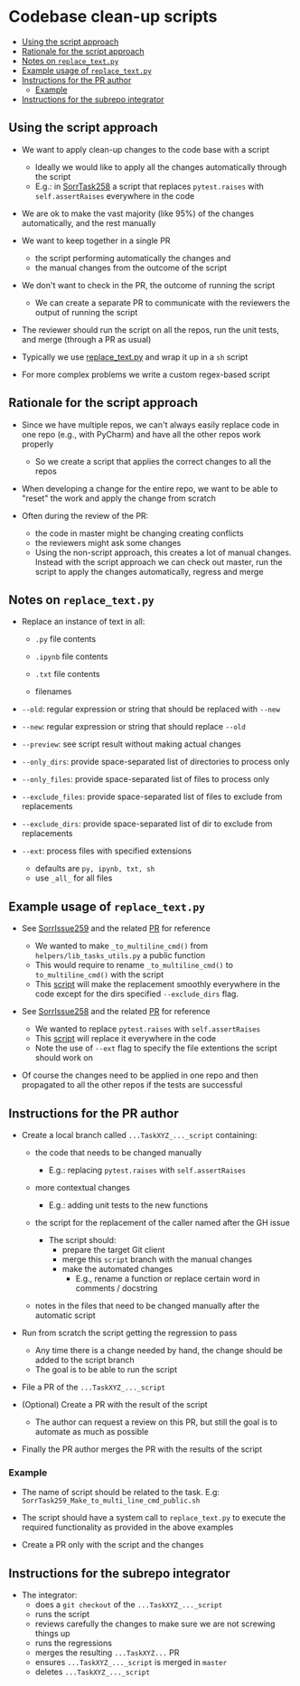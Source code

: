 # Codebase clean-up scripts

<!-- toc -->

- [Using the script approach](#using-the-script-approach)
- [Rationale for the script approach](#rationale-for-the-script-approach)
- [Notes on `replace_text.py`](#notes-on-replace_textpy)
- [Example usage of `replace_text.py`](#example-usage-of-replace_textpy)
- [Instructions for the PR author](#instructions-for-the-pr-author)
  * [Example](#example)
- [Instructions for the subrepo integrator](#instructions-for-the-subrepo-integrator)

<!-- tocstop -->

## Using the script approach

- We want to apply clean-up changes to the code base with a script

  - Ideally we would like to apply all the changes automatically through the
    script
  - E.g.: in [SorrTask258](https://github.com/sorrentum/sorrentum/issues/258) a
    script that replaces `pytest.raises` with `self.assertRaises` everywhere in
    the code

- We are ok to make the vast majority (like 95%) of the changes automatically,
  and the rest manually

- We want to keep together in a single PR

  - the script performing automatically the changes and
  - the manual changes from the outcome of the script

- We don't want to check in the PR, the outcome of running the script

  - We can create a separate PR to communicate with the reviewers the output of
    running the script

- The reviewer should run the script on all the repos, run the unit tests, and
  merge (through a PR as usual)

- Typically we use
  [replace_text.py](https://github.com/sorrentum/sorrentum/blob/master/dev_scripts/replace_text.py)
  and wrap it up in a `sh` script

- For more complex problems we write a custom regex-based script

## Rationale for the script approach

- Since we have multiple repos, we can't always easily replace code in one repo
  (e.g., with PyCharm) and have all the other repos work properly
  - So we create a script that applies the correct changes to all the repos

- When developing a change for the entire repo, we want to be able to "reset"
  the work and apply the change from scratch

- Often during the review of the PR:
  - the code in master might be changing creating conflicts
  - the reviewers might ask some changes
  - Using the non-script approach, this creates a lot of manual changes. Instead
    with the script approach we can check out master, run the script to apply
    the changes automatically, regress and merge

## Notes on `replace_text.py`

- Replace an instance of text in all:

  - `.py` file contents

  - `.ipynb` file contents

  - `.txt` file contents

  - filenames

- `--old`: regular expression or string that should be replaced with `--new`

- `--new`: regular expression or string that should replace `--old`

- `--preview`: see script result without making actual changes

- `--only_dirs`: provide space-separated list of directories to process only

- `--only_files`: provide space-separated list of files to process only

- `--exclude_files`: provide space-separated list of files to exclude from
  replacements

- `--exclude_dirs`: provide space-separated list of dir to exclude from
  replacements

- `--ext`: process files with specified extensions
  - defaults are `py, ipynb, txt, sh`
  - use `_all_` for all files

## Example usage of `replace_text.py`

- See [SorrIssue259](https://github.com/sorrentum/sorrentum/issues/259) and the
  related [PR](https://github.com/sorrentum/sorrentum/pull/336) for reference

  - We wanted to make `_to_multiline_cmd()` from `helpers/lib_tasks_utils.py` a
    public function
  - This would require to rename `_to_multiline_cmd()` to `to_multiline_cmd()`
    with the script
  - This
    [script](https://github.com/cryptokaizen/cmamp/blob/master/dev_scripts/cleanup_scripts/SorrTask259_Make_to_multi_line_cmd_public.sh)
    will make the replacement smoothly everywhere in the code except for the
    dirs specified `--exclude_dirs` flag.

- See [SorrIssue258](https://github.com/sorrentum/sorrentum/issues/258) and the
  related [PR](https://github.com/sorrentum/sorrentum/pull/350) for reference

  - We wanted to replace `pytest.raises` with `self.assertRaises`
  - This
    [script](https://github.com/sorrentum/sorrentum/blob/master/dev_scripts/cleanup_scripts/SorrTask258_Replace_pytest_raises_with_self_assertraises.sh)
    will replace it everywhere in the code
  - Note the use of `--ext` flag to specify the file extentions the script
    should work on
    
- Of course the changes need to be applied in one repo and then propagated to
  all the other repos if the tests are successful

## Instructions for the PR author

- Create a local branch called `...TaskXYZ_..._script` containing:

  - the code that needs to be changed manually
    - E.g.: replacing `pytest.raises` with `self.assertRaises`

  - more contextual changes
    - E.g.: adding unit tests to the new functions

  - the script for the replacement of the caller named after the GH issue
    - The script should:
      - prepare the target Git client
      - merge this `script` branch with the manual changes
      - make the automated changes
        - E.g., rename a function or replace certain word in comments /
          docstring
  
  - notes in the files that need to be changed manually after the automatic
    script

- Run from scratch the script getting the regression to pass

  - Any time there is a change needed by hand, the change should be added to the
    script branch
  - The goal is to be able to run the script

- File a PR of the `...TaskXYZ_..._script`

- (Optional) Create a PR with the result of the script

  - The author can request a review on this PR, but still the goal is to
    automate as much as possible

- Finally the PR author merges the PR with the results of the script

### Example

- The name of script should be related to the task. E.g:
  `SorrTask259_Make_to_multi_line_cmd_public.sh`

- The script should have a system call to `replace_text.py` to execute the
  required functionality as provided in the above examples

- Create a PR only with the script and the changes

## Instructions for the subrepo integrator

- The integrator:
  - does a `git checkout` of the `...TaskXYZ_..._script`
  - runs the script
  - reviews carefully the changes to make sure we are not screwing things up
  - runs the regressions
  - merges the resulting `...TaskXYZ...` PR
  - ensures `...TaskXYZ_..._script` is merged in `master`
  - deletes `...TaskXYZ_..._script`
